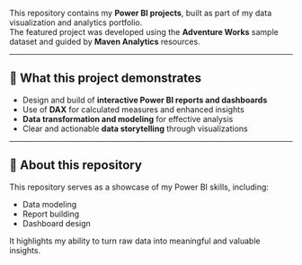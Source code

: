This repository contains my **Power BI projects**, built as part of my data visualization and analytics portfolio.  
The featured project was developed using the **Adventure Works** sample dataset and guided by **Maven Analytics** resources.  

---

## 🔎 What this project demonstrates
- Design and build of **interactive Power BI reports and dashboards**  
- Use of **DAX** for calculated measures and enhanced insights  
- **Data transformation and modeling** for effective analysis  
- Clear and actionable **data storytelling** through visualizations  

---

## 📂 About this repository
This repository serves as a showcase of my Power BI skills, including:  
- Data modeling  
- Report building  
- Dashboard design  

It highlights my ability to turn raw data into meaningful and valuable insights.  
